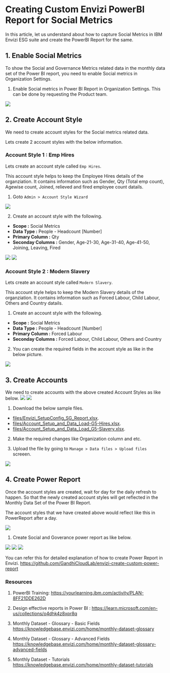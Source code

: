 # Creating Custom Envizi PowerBI Report for Social Metrics

In this article, let us understand about how to capture Social Metrics in IBM Envizi ESG suite and create the PowerBI Report for the same.

## 1. Enable Social Metrics

To show the Social and Governance Metrics related data in the monthly data set of the Power BI report, you need to enable Social metrics in Organization Settings.

1. Enable Social metrics in Power BI Report in Organization Settings. This can be done by requesting the Product team.

<img src="images/image1.png">

## 2. Create Account Style

We need to create account styles for the Social metrics related data.

Lets create 2 account styles with the below information.

### Account Style 1 : Emp Hires

Lets create an account style called `Emp Hires`. 

This account style helps to keep the Employee Hires details of the organziation. It contains information such as Gender, Qty (Total emp count), Agewise count, Joined, relieved and fired employee count datails.

1. Goto `Admin > Account Style Wizard`

<img src="images/image20.png">

2. Create an account style with the following.

- **Scope :** Social Metrics
- **Data Type :** People - Headcount [Number]
- **Primary Column :** Qty
- **Seconday Columns :** Gender, Age-21-30,	Age-31-40,	Age-41-50,	Joining,	Leaving,	Fired

<img src="images/image21.png">
<img src="images/image22.png">


### Account Style 2 : Modern Slavery

Lets create an account style called `Modern Slavery`. 

This account style helps to keep the Modern Slavery details of the organziation. It contains information such as Forced Labour, Child Labour, Others and Country datails.

1. Create an account style with the following.

- **Scope :** Social Metrics
- **Data Type :** People - Headcount [Number]
- **Primary Column :** Forced Labour
- **Seconday Columns :** Forced Labour, Child Labour, Others and Country

2. You can create the required fields in the account style as like in the below picture.

<img src="images/image23.png">


## 3. Create Accounts

We need to create accounts with the above created Account Styles as like below.
<img src="images/image30.png">
<img src="images/image31.png">

1. Download the below sample files.

- [files/Envizi_SetupConfig_SG_Report.xlsx](./files/Envizi_SetupConfig_SG_Report.xlsx).
- [files/Account_Setup_and_Data_Load-G5-Hires.xlsx](./files/Account_Setup_and_Data_Load-G5-Hires.xlsx).
- [files/Account_Setup_and_Data_Load_G5-Slavery.xlsx](./files/Account_Setup_and_Data_Load_G5-Slavery.xlsx).

2. Make the required changes like Organization column and etc.

3. Upload the file by going to  `Manage > Data files > Upload files` screeen.

<img src="images/image32.png">


## 4. Create Power Report

Once the account styles are created, wait for day for the daily refresh to happen. So that the newly created account styles will get reflected in the Monthly Data Set of the Power BI Report.

The account styles that we have created above would reflect like this in PowerReport after a day.

<img src="images/image40.png">


1. Create Social and Goverance power report as like below.

<img src="images/image41.png">
<img src="images/image42.png">
<img src="images/image43.png">

You can refer this for detailed explanation of how to create Power Report in Envizi. https://github.com/GandhiCloudLab/envizi-create-custom-power-report


### Resources

1. PowerBI Training: https://yourlearning.ibm.com/activity/PLAN-8FF21DDE262D

2. Design effective reports in Power BI : https://learn.microsoft.com/en-us/collections/o4dhk4z8xpr8q

3. Monthly Dataset - Glossary - Basic Fields https://knowledgebase.envizi.com/home/monthly-dataset-glossary

4. Monthly Dataset - Glossary - Advanced Fields https://knowledgebase.envizi.com/home/monthly-dataset-glossary-advanced-fields

5. Monthly Dataset - Tutorials https://knowledgebase.envizi.com/home/monthly-dataset-tutorials